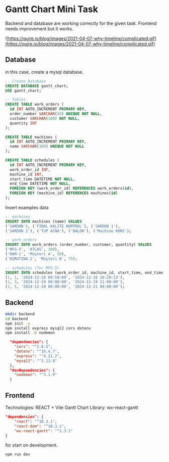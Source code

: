 # Gantt Chart Mini Task

Backend and database are working correctly for the given task. Frontend needs improvement but it works.

![https://quire.io/blog/images/2021-04-07-why-timeline/complicated.gif](https://quire.io/blog/images/2021-04-07-why-timeline/complicated.gif)

## Database
in this case, create a mysql database.

```sql
-- Create Database
CREATE DATABASE gantt_chart;
USE gantt_chart;

-- Tables
CREATE TABLE work_orders (
  id INT AUTO_INCREMENT PRIMARY KEY,
  order_number VARCHAR(50) UNIQUE NOT NULL,
  customer VARCHAR(100) NOT NULL,
  quantity INT
);

CREATE TABLE machines (
  id INT AUTO_INCREMENT PRIMARY KEY,
  name VARCHAR(100) UNIQUE NOT NULL
);

CREATE TABLE schedules (
  id INT AUTO_INCREMENT PRIMARY KEY,
  work_order_id INT,
  machine_id INT,
  start_time DATETIME NOT NULL,
  end_time DATETIME NOT NULL,
  FOREIGN KEY (work_order_id) REFERENCES work_orders(id),
  FOREIGN KEY (machine_id) REFERENCES machines(id)
);
```

Insert examples data
```sql
-- machines
INSERT INTO machines (name) VALUES
('SARDON'), ('FINAL KALITE NORTROL'), ('SARDON 1'), 
('SARDON 2'), ('TUP ACNA'), ('BALON'), ('Machine KONS');

-- work_orders
INSERT INTO work_orders (order_number, customer, quantity) VALUES
('MFG-5', 'ATLAS', 100),
('RAM-1', 'Müşteri A', 50),
('KURUTINA-2', 'Müşteri B', 75);

-- schedules (for MFG-5)
INSERT INTO schedules (work_order_id, machine_id, start_time, end_time) VALUES
(1, 1, '2024-12-18 09:58:00', '2024-12-18 10:28:13'),
(1, 3, '2024-12-19 00:00:00', '2024-12-19 11:00:00'),
(1, 5, '2024-12-20 00:00:00', '2024-12-21 00:00:00');
```

## Backend
```bash
mkdir backend
cd backend
npm init -y
npm install express mysql2 cors dotenv
npm install -D nodemon
```
```json
  "dependencies": {
    "cors": "^2.8.5",
    "dotenv": "^16.4.7",
    "express": "^4.21.2",
    "mysql2": "^3.13.0"
  },
  "devDependencies": {
    "nodemon": "^3.1.9"
  }
```

## Frontend
Technologies: REACT + Vite
Gantt Chart Library: wx-react-gantt

```json
"dependencies": {
    "react": "^18.3.1",
    "react-dom": "^18.3.1",
    "wx-react-gantt": "^1.3.1"
}
```

for start on development.
```bash
npm run dev
```